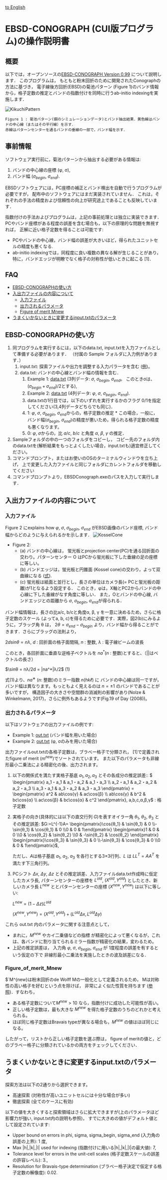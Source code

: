 [to English](https://github.com/rtomiyasu/ProjectEBSDConograph/blob/main/README.md)

# EBSD-CONOGRAPH (CUI版プログラム)の操作説明書

## 概要
以下では，オープンソースの[EBSD-CONOGRAPH Version 0.99](https://github.com/rtomiyasu/ProjectEBSDConograph/tree/main/EBSDConograph_0_9_99_win) について説明します．
このプログラムは， もともと粉末回折のために開発されたConographの方法に基づき， 電子線後方回折(EBSD)の菊池パターン (Figure 1)のバンド情報から，格子定数の推定とバンドの指数付けを同時に行うab-initio indexingを実施します．

![KikuchiPattern](https://github.com/rtomiyasu/ProjectEBSDConograph/assets/149344913/79144fc3-949f-4cda-84c1-c193fe564090)
```
Figure 1 : 菊池パターン(鋼のシミュレーションデータ)とバンド抽出結果．黄色線はバンドの中心線（またはその平行線）を示す．
赤線はパターンセンターを通るバンドの垂線の一部で，バンド幅を示す．
```
## 事前情報
ソフトウェア実行前に，菊池パターンから抽出する必要がある情報は:
1. バンドの中心線の座標 (φ, σ),
1. バンド幅 $`(σ_{begin}`$, $`σ_{end})`$.

EBSDソフトウェアには，PC座標の補正とバンド検出を自動で行うプログラムが必要ですが， 配布中のソフトウェアにはまだ実装されていません． これは，それぞれの手法の精度および信頼性の向上が研究途上であることも反映しています．

指数付けの手法およびプログラムは，上記の事前処理とは独立に実装できます． PCやバンド座標がある程度の誤差を含む場合も，以下の原理的な問題を無視すれば， 正解に近い格子定数を得ることは可能です:

- PCやバンドの中心線，バンド幅の誤差が大きいほど，得られたユニットセルの精度も悪くなる.
- ab-initio indexingでは，同程度に良い複数の異なる解が生じることがあり， 特に，バンドエッジが明瞭でなく格子の対称性が低いときに起こる [1]．

## FAQ
- [EBSD-CONOGRAPHの使い方](#EBSD-CONOGRAPHの使い方
)
- [入出力ファイルの内容について](#入出力ファイルの内容について)
  - [入力ファイル](#入力ファイル)
  - [出力されるパラメータ](#出力されるパラメータ)
  - [Figure of merit Mnew](#Figure_of_merit_Mnew)
- [うまくいかないときに変更するinput.txtのパラメータ](#うまくいかないときに変更するinput.txtのパラメータ)

## EBSD-CONOGRAPHの使い方
1. 同プログラムを実行するには，以下のdata.txt, input.txtを入力ファイルとして準備する必要があります． （付属の Sample フォルダに入力例があります．）
    1. input.txt: 探索ファイルや出力を調整する入力パラータを含む ([例](https://github.com/rtomiyasu/ProjectEBSDConograph/blob/main/EBSDConograph_0_9_99_win/sample/Fe(four_columns%2Cuse_only_band_centers)/input.txt))。
    1. data.txt: バンドの中心線とバンド幅の情報を含む．
        1. Example 1: [data.txt](https://github.com/rtomiyasu/ProjectEBSDConograph/blob/main/EBSDConograph_0_9_99_win/sample/Fe(three_columns%2Cuse_band_widths)/data.txt) (3列データ: $`σ`$, $`σ_{begin}`$, $`σ_{end}`$。 このときσは、$`(σ_{begin} + σ_{end}) / 2`$とする),
        1. Example 2: [data.txt](https://github.com/rtomiyasu/ProjectEBSDConograph/blob/main/EBSDConograph_0_9_99_win/sample/Fe3C(four_columns%2Cuse_band_width)/data.txt) (4列データ: $`φ`$, $`σ`$, $`σ_{begin}`$, $`σ_{end}`$).
        1. data.txtの1行目では，以下のいずれを実行するかのフラグ 0/1を指定してください(3,4列データどちらでも同じ)．
        1. 1: $`φ`$, $`σ`$, $`σ_{begin}`$, $`σ_{end}`$からの，格子定数の推定 * この場合，一般に，バンド幅($`σ_{begin}`$, $`σ_{end}`$)の精度が悪いため，得られる格子定数の精度も悪くなります。
        1. 0: $`φ`$, $`σ`$からの，比 $`a/c`$, $`b/c`$ と角度 $`α`$, $`β`$, $`γ`$ の推定．
1. Sampleフォルダの中の一つのフォルダをコピーし， コピー先のフォルダ内のdata.txtを(解析結果をもっとよくしたい場合，input.txtも)適宜修正してください。
1. コマンドプロンプト，またはお使いのOSのターミナルウィンドウを立ち上げ， 上で変更した入力ファイルと同じフォルダにカレントフォルダを移動してください
1. コマンドプロンプトより，EBSDConograph.exeのパスを入力して実行します．

## 入出力ファイルの内容について
### 入力ファイル
Figure 2 にexplains how $`φ`$, $`σ`$, $`σ_{begin}`$, $`σ_{end}`$ がEBSD画像のバンド座標, バンド幅からどのように与えられるかを示します．
![KosselCone](https://github.com/rtomiyasu/ProjectEBSDConograph/assets/149344913/d944fc7c-c291-414b-830f-b5768005fba1)

- Figure 2:
  - (a) バンドの中心線は， 蛍光板とprojection center(PC)を通る回折面の交わり。パターンセンター O はPCから蛍光板に下した垂線の足の座標に等しい。
  - (b) バンドエッジは，蛍光板と円錐面 (Kossel cone)の交わり，よって双曲線になる ([式](https://github.com/rtomiyasu/ProjectEBSDConograph/blob/main/EBSDConograph_0_9_99_win/html/FormulasForEBSDBandEdges_jp.md)). 
  - (c) 蛍光板は紙面と並行とし，長さの単位はカメラ長(= PCと蛍光板の距離)が1となるよう設定する． このとき，φは，X軸とPC2からバンドの中心線に下した垂線がなす角度に等しい． また，Oとバンドの中心線, バンドエッジとの距離から $`σ`$, $`σ_{begin}`$, $`σ_{end}`$が得られる．

バンド幅情報は，長さの比a/c, b/cと角度α, β, γ を一意に決めるため，さらに格子定数のスケール (よってa, b, c)を得るために必要です．実際，図2(b)にみるように，ブラッグ角 θ は， $`2θ = σ_{end} - σ_{begin}`$ より，バンド幅から得ることができます．さらにブラッグの法則より，

$`2dsinθ = nλ`$, $`d`$ : 回折面の格子面間隔,
$`n`$ : 整数, $`λ`$ : 電子線ビームの波長

このとき，各回折面に垂直な逆格子ベクトルを $`na^*`$($`n`$ : 整数)とすると、（||はベクトルの長さ）

$`\sinθ = nλ/2d = |na^*|λ/2`$  (1)

式(1)より、$`na^∗`$ ($`n`$: 整数)のミラー指数 $`n(hkℓ)`$ に バンドの中心線は同一ですが， バンド幅は異なります。もっともよく見えるのは $`n=±1`$ のバンドであることが多いですが， 構造因子の大きさや空間群の消滅則の影響があり(Nolze & Winkelmann, 2017)，さらに例外もあるようです(Fig.19 of Day (2008))。

### 出力されるパラメータ
以下はソフトウェアの出力ファイルの例です:
- Example 1: [out.txt](https://github.com/rtomiyasu/ProjectEBSDConograph/tree/main/EBSDConograph_0_9_99_win/sample/Fe(three_columns%2Cuse_band_widths)) (バンド幅を用いた場合)
- Example 2: [out.txt](https://github.com/rtomiyasu/ProjectEBSDConograph/blob/main/EBSDConograph_0_9_99_win/sample/Fe(four_columns%2Cuse_only_band_centers)/output/out.txt) (φ, σのみを用いた場合)

出力ファイルout.txtの各格子定数は，ブラべー格子で分類され， [1]で定義されたfigure of merit ($`m^{new}`$)でソートされています。 また以下のパラメータも非線形最小二乗法による精密化の後、出力されます。

1. 以下の関係式を満たす実格子基底 $`a_1, a_2, a_3`$ とその各成分の推定誤差::
   $` 
 \begin{pmatrix}
  a_1・a_1 & a_1・a_2 & a_1・a_3 \\
  a_2・a_1 & a_2・a_2 & a_2・a_3 \\
  a_3・a_1 & a_3・a_2 & a_3・a_3 
 \end{pmatrix} = \begin{pmatrix}
  a^2 & ab\cos{γ} & ac\cos{β} \\
  ab\cos{γ} & b^2 & bc\cos{α} \\
  ac\cos{β} & bc\cos{α} & c^2 
 \end{pmatrix}, a,b,c,α,β,γ`$ : 格子定数
2. 実格子の向き(具体的には以下の直交行列 $`G`$)を表すオイラー角 $`θ_1`$, $`θ_2`$, $`θ_3`$ とその推定誤差:
   $`G:=L^{-1}A=
   \begin{pmatrix}\cos{θ_1} & \sin{θ_1} & 0 \\-\sin{θ_1} & \cos{θ_1} & 0 \\0 & 0 & 1\end{pmatrix}
   \begin{pmatrix}1 & 0 & 0 \\0 & \cos{θ_2} & \sin{θ_2} \\0 & -\sin{θ_2} & \cos{θ_2} \end{pmatrix}
   \begin{pmatrix}\cos{θ_3} & \sin{θ_3} & 0 \\-\sin{θ_3} & \cos{θ_3} & 0 \\0 & 0 & 1\end{pmatrix}`$,

   ただし、$`A`$は格子基底 $`a_1`$, $`a_2`$, $`a_3`$ を各行とする3×3行列、$`L`$ は $`LL^T = AA^T`$ を満たす下三角行列。

3. PCシフト $`Δx`$, $`Δy`$, $`Δz`$ とその推定誤差、入力ファイルdata.txt作成時に仮定したカメラ長, パターンセンターの座標を $`L^{old}`$, $`(X^{old}, Y^{old})`$ としたとき、新しいカメラ長 $`L^{new}`$ ととパターンセンターの座標 $`(X^{new}, Y^{new})`$ は以下に等しい:

   $`L^{new}=(1-Δz)L^{old}`$
   
   $`(X^{new}, Y^{new}) = (X^{old}, Y^{old}) + (L^{old}Δx, L^{old}Δy)`$

これら out.txt 内のパラメータに関する注意点として，
- まれに，$`M^{new}`$ やカイ二乗値などの指標 が精密化によって悪くなるが，これは、各バンドに割り当てられるミラー指数が精密化の結果，変わるため。
- 上記の推定誤差は， 入力角 $`φ`$, $`σ`$, $`σ_{begin}`$, $`σ_{end}`$ が 1度程度の誤差を有するという仮定の下で 非線形最小二乗法を実施したときの波及誤差になる．

### Figure_of_merit_Mnew
$`M^{new}は粉末回折のde Wolff Mの一般化として定義されるため， Mは対称性の高い格子を好むという点を除けば， 非常によく似た性質を持ちます ([参照](https://github.com/rtomiyasu/ProjectEBSDConograph/blob/main/EBSDConograph_0_9_99_win/figures/table5_2_jp.png))．すなわち，
- ある格子定数について$`M^{new} > 10`$ なら，指数付けに成功した可能性が高い。
- 正しい格子定数は，最も大きな $`M^{new}`$ を得た格子定数のうちのどれかと考えられる。
- ほぼ同じ格子定数はBravais typeが異なる場合も，$`M^{new}`$ の値はほぼ同じになる。

したがって，リストから正しい格子定数を選ぶ際は， figure of meritの値と，どのブラベー格子に分類されているかの両方をチェックしてください．

## うまくいかないときに変更するinput.txtのパラメータ
探索方法は以下の2通りから選択できます。
- 高速探索 (対称性が高いユニットセルには十分な場合が多い)
- 徹底探索 (全てのケースに有効)

以下の値を大きくすると探索領域はさらに拡大できますが(上のパラメータほど影響力が強い, input.txt内の説明も参照)， すでに大きめの値がデフォルト値として設定されています:

- Upper bound on errors in phi, sigma, sigma_begin, sigma_end (入力角の誤差の上界): 1 度,
- Max |h|,|k|,|l| used for indexing (指数付けに用いる|h|,|k|,|l|の最大値): 7,
- Tolerance level for errors in the unit-cell scales (格子定数スケールの誤差の許容レベル): 3.,
- Resolution for Bravais-type determination (ブラベー格子決定で仮定する格子定数の解像度): 0.02.
